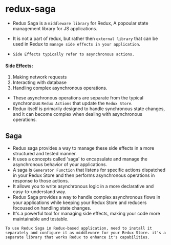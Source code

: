 # redux-saga

- Redux Saga is a `middleware library` for Redux, A popoular state management library for JS applications.
- It is not a part of redux, but rather then `external library` that can be used in Redux to `manage side effects in your application`.

- `Side Effects typically refer to asynchronous actions.`
 #### Side Effects:
1. Making network requests
2. Interacting with database
3. Handling complex asynchronous operations.

- These asynchronous operations are separate from the typical synchronous `Redux Actions` that update the `Redux Store`.
- Redux itself is primarily designed to handle synchronous state changes, and it can become complex when dealing with asynchronous operations.

## Saga
- Redux saga provides a way to manage these side effects in a more structured and tested manner.
- It uses a concepts called 'saga' to encapsulate and manage the asynchronous behavior of your applications.
- A saga is `Generator Function` that listens for specific actions dispatched in your Redux Store and then performs asynchronous operations in response to those actions.
- It allows you to write asynchronous logic in a more declarative and easy-to-understand way.
- Redux Saga provides a way to handle complex asynchronous flows in your applications while keeping your Redux Store and reducers focoused on handling state changes.
- It's a powerful tool for managing side effects, making your code more maintainable and testable.

`To use Redux Saga in Redux-based application, need to install it separately and configure it as middleware for your Redux Store. it's a separate library that works Redux to enhance it's capabilities.`

























 
